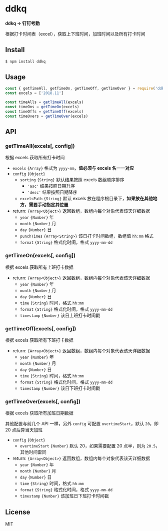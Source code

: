 # ddkq

**ddkq -> 钉钉考勤**

根据打卡时间表（excel），获取上下班时间，加班时间以及所有打卡时间

## Install

```bash
$ npm install ddkq
```

## Usage

```js
const { getTimeAll, getTimeOn, getTimeOff, getTimeOver } = require('ddkq')
const excels = ['2018.11']

const timeAlls = getTimeAll(excels)
const timeOns = getTimeOn(excels)
const timeOffs = getTimeOff(excels)
const timeOvers = getTimeOver(excels)
```

## API

### getTimeAll(excels[, config])

根据 excels 获取所有打卡时间

* `excels` `{Array}` 格式为 `yyyy-mm`，**值必须与 excels 名一一对应**
* `config` `{Object}`
  * `sorting` `{String}` 默认结果按照 excels 数组顺序排序
    * `'asc'` 结果按照日期升序
    * `'desc'` 结果按照日期降序
  * `excelsPath` `{String}` 默认 excels 放在程序根目录下，**如果放在其他地方，需要手动指定其位置**
* return: `{Array<Object>}` 返回数组，数组内每个对象代表该天详细数据
  * `year` `{Number}` 年
  * `month` `{Number}` 月
  * `day` `{Number}` 日
  * `punchTimes` `{Array<String>}` 该日打卡时间数组，数组值 `hh:mm` 格式
  * `format` `{String}` 格式化时间，格式 `yyyy-mm-dd`

### getTimeOn(excels[, config])

根据 excels 获取所有上班打卡数据

* return: `{Array<Object>}` 返回数组，数组内每个对象代表该天详细数据
  * `year` `{Number}` 年
  * `month` `{Number}` 月
  * `day` `{Number}` 日
  * `time` `{String}` 时间，格式 `hh:mm`
  * `format` `{String}` 格式化时间，格式 `yyyy-mm-dd`
  * `timestamp` `{Number}` 该日上班打卡时间戳

### getTimeOff(excels[, config])

根据 excels 获取所有下班打卡数据

* return: `{Array<Object>}` 返回数组，数组内每个对象代表该天详细数据
  * `year` `{Number}` 年
  * `month` `{Number}` 月
  * `day` `{Number}` 日
  * `time` `{String}` 时间，格式 `hh:mm`
  * `format` `{String}` 格式化时间，格式 `yyyy-mm-dd`
  * `timestamp` `{Number}` 该日下班打卡时间戳

### getTimeOver(excels[, config])

根据 excels 获取所有加班日期数据

其他配置与前几个 API 一样，另外 `config` 可配置 `overtimeStart`，默认 `20`，即 20 点后算当天加班

* `config` `{Object}`
  * `overtimeStart` `{Number}` 默认 20，如果需要配置 20 点半，则为 `20.5`，其他时间雷同
* return: `{Array<Object>}` 返回数组，数组内每个对象代表该天详细数据
  * `year` `{Number}` 年
  * `month` `{Number}` 月
  * `day` `{Number}` 日
  * `time` `{String}` 时间，格式 `hh:mm`
  * `format` `{String}` 格式化时间，格式 `yyyy-mm-dd`
  * `timestamp` `{Number}` 该加班日下班打卡时间戳

## License

MIT